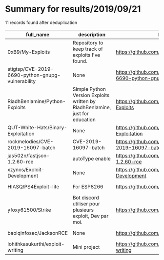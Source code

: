 
# Summary for results/2019/09/21
    
11 records found after deduplication

| full_name | description | html_url | matched_list | matched_count | pushed_at | size | stargazers_count | language | forks_count |
|--------------------------------------------------|------------------------------------------------------------------------------|---------------------------------------------------------------------|----------------|-----------------|---------------------------|--------|--------------------|------------|---------------|
| 0xB9/My-Exploits | Repository to keep track of exploits I've found. | https://github.com/0xB9/My-Exploits | ['exploit'] | 1 | 2019-09-21 03:23:57+00:00 | 33 | 0 | | 2 |
| stigtsp/CVE-2019-6690-python-gnupg-vulnerability | None | https://github.com/stigtsp/CVE-2019-6690-python-gnupg-vulnerability | ['cve-2'] | 1 | 2019-09-21 17:35:44+00:00 | 35 | 1 | Python | 1 |
| RiadhBenlamine/Python-Exploits | Simple Python Version Exploits written by RiadhBenlamine, just for education | https://github.com/RiadhBenlamine/Python-Exploits | ['exploit'] | 1 | 2019-09-21 13:39:53+00:00 | 3 | 0 | Python | 0 |
| QUT-White-Hats/Binary-Exploitation | None | https://github.com/QUT-White-Hats/Binary-Exploitation | ['exploit'] | 1 | 2019-09-21 01:49:02+00:00 | 196 | 0 | | 0 |
| rockmelodies/CVE-2019-16097-batch | CVE-2019-16097-batch | https://github.com/rockmelodies/CVE-2019-16097-batch | ['cve-2'] | 1 | 2019-09-21 04:51:38+00:00 | 6 | 5 | Python | 2 |
| jas502n/fastjson-1.2.60-rce | autoType enable | https://github.com/jas502n/fastjson-1.2.60-rce | ['rce'] | 1 | 2019-09-21 14:38:34+00:00 | 1429 | 34 | nan | 5 |
| xzynos/Exploit-Development | None | https://github.com/xzynos/Exploit-Development | ['exploit'] | 1 | 2019-09-21 07:20:34+00:00 | 10 | 0 | Python | 0 |
| HIASQ/PS4Exploit-lite | For ESP8266 | https://github.com/HIASQ/PS4Exploit-lite | ['exploit'] | 1 | 2019-09-21 14:23:28+00:00 | 1220 | 1 | | 0 |
| yfoxy61500/Strike | Bot discord utiliser pour plusieurs exploit, Dev par moi. | https://github.com/yfoxy61500/Strike | ['exploit'] | 1 | 2019-09-21 14:08:05+00:00 | 3 | 0 | JavaScript | 0 |
| baolqinfosec/JacksonRCE | None | https://github.com/baolqinfosec/JacksonRCE | ['rce'] | 1 | 2019-09-21 18:17:56+00:00 | 1 | 0 | nan | 0 |
| lohithkasukurthi/exploit-writing | Mini project | https://github.com/lohithkasukurthi/exploit-writing | ['exploit'] | 1 | 2019-09-21 20:14:38+00:00 | 0 | 0 | | 0 |
